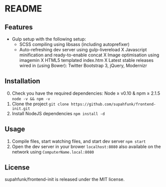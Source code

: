 # README

## Features

- Gulp setup with the following setup:
    - SCSS compiling using libsass (including autoprefixer)
    - Auto-refreshing dev server using gulp-livereload
    X Javascript minification and ready-to-enable concat
    X Image optimisation using imagemin
X HTML5 templated index.htm
X Latest stable releases wired in (using Bower): Twitter Bootstrap 3, jQuery, Modernizr

## Installation

0. Check you have the required dependencies: Node ≥ v0.10 & npm ≥ 2.1.5 `node -v && npm -v`
1. Clone the project `git clone https://github.com/supahfunk/frontend-init.git`
2. Install NodeJS dependencies `npm install -d`

## Usage

1. Compile files, start watching files, and start dev server `npm start`
2. Open the dev server in your brower `localhost:8080` also available on the network using `ComputerName.local:8080`

## License

supahfunk/frontend-init is released under the MIT license.